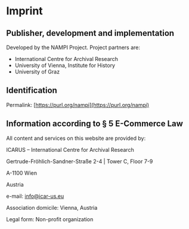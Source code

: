 # Imprint

## Publisher, development and implementation

Developed by the NAMPI Project. Project partners are:

- International Centre for Archival Research
- University of Vienna, Institute for History
- University of Graz

## Identification

Permalink: [https://purl.org/nampi](https://purl.org/nampi)

## Information according to § 5 E-Commerce Law

All content and services on this website are provided by:

ICARUS – International Centre for Archival Research

Gertrude-Fröhlich-Sandner-Straße 2-4 | Tower C, Floor 7-9

A-1100 Wien

Austria

e-mail: [info@icar-us.eu](mailto:info@icar-us.eu)

Association domicile: Vienna, Austria

Legal form: Non-profit organization


